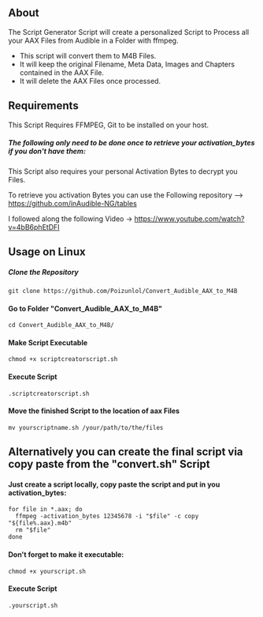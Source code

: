 ## About
The Script Generator Script will create a personalized Script to Process all your AAX Files from Audible in a Folder with ffmpeg. 
 - This script will convert them to M4B Files.
 - It will keep the original Filename, Meta Data, Images and Chapters contained in the AAX File.
 - It will delete the AAX Files once processed.

## Requirements
This Script Requires FFMPEG, Git to be installed on your host.

##### The following only need to be done once to retrieve your activation_bytes if you don't have them:
This Script also requires your personal Activation Bytes to decrypt you Files. 

To retrieve you activation Bytes you can use the Following repository --> https://github.com/inAudible-NG/tables

I followed along the following Video -> https://www.youtube.com/watch?v=4bB6phEtDFI

## Usage on Linux

##### Clone the Repository

```
git clone https://github.com/Poizunlol/Convert_Audible_AAX_to_M4B
```

#### Go to Folder "Convert_Audible_AAX_to_M4B"

```
cd Convert_Audible_AAX_to_M4B/
```

#### Make Script Executable

```
chmod +x scriptcreatorscript.sh
```

#### Execute Script

```
.scriptcreatorscript.sh
```

#### Move the finished Script to the location of aax Files

```
mv yourscriptname.sh /your/path/to/the/files
```

## Alternatively you can create the final script via copy paste from the "convert.sh" Script

#### Just create a script locally, copy paste the script and put in you activation_bytes:

```
for file in *.aax; do
  ffmpeg -activation_bytes 12345678 -i "$file" -c copy "${file%.aax}.m4b"
  rm "$file"
done
```

#### Don't forget to make it executable:

```
chmod +x yourscript.sh
```

#### Execute Script

```
.yourscript.sh
```
